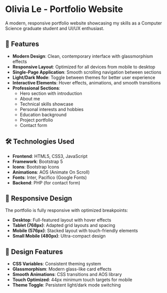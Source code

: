 # Olivia Le - Portfolio Website

A modern, responsive portfolio website showcasing my skills as a Computer Science graduate student and UI/UX enthusiast.

## 🚀 Features

- **Modern Design**: Clean, contemporary interface with glassmorphism effects
- **Responsive Layout**: Optimized for all devices from mobile to desktop
- **Single-Page Application**: Smooth scrolling navigation between sections
- **Light/Dark Mode**: Toggle between themes for better user experience
- **Interactive Elements**: Hover effects, animations, and smooth transitions
- **Professional Sections**: 
  - Hero section with introduction
  - About me 
  - Technical skills showcase
  - Personal interests and hobbies
  - Education background
  - Project portfolio
  - Contact form

## 🛠️ Technologies Used

- **Frontend**: HTML5, CSS3, JavaScript
- **Framework**: Bootstrap 5
- **Icons**: Bootstrap Icons
- **Animations**: AOS (Animate On Scroll)
- **Fonts**: Inter, Pacifico (Google Fonts)
- **Backend**: PHP (for contact form)

## 📱 Responsive Design

The portfolio is fully responsive with optimized breakpoints:
- **Desktop**: Full-featured layout with hover effects
- **Tablet (768px)**: Adapted grid layouts and spacing
- **Mobile (576px)**: Stacked layout with touch-friendly elements
- **Small Mobile (480px)**: Ultra-compact design

## 🎨 Design Features

- **CSS Variables**: Consistent theming system
- **Glassmorphism**: Modern glass-like card effects
- **Smooth Animations**: CSS transitions and AOS library
- **Touch Optimized**: 44px minimum touch targets for mobile
- **Theme Toggle**: Persistent light/dark mode switching

